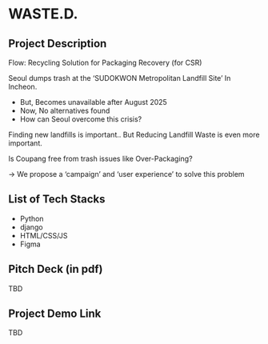 # WASTE.D.

## Project Description

Flow: Recycling Solution for Packaging Recovery (for CSR)

Seoul dumps trash at the ‘SUDOKWON Metropolitan Landfill Site’ In Incheon.
- But, Becomes unavailable after August 2025
- Now, No alternatives found
- How can Seoul overcome this crisis?

Finding new landfills is important.. But Reducing Landfill Waste is even more important.

Is Coupang free from trash issues like Over-Packaging?

→ We propose a ‘campaign’ and ‘user experience’ to solve this problem

## List of Tech Stacks

- Python
- django
- HTML/CSS/JS
- Figma

## Pitch Deck (in pdf)

TBD

## Project Demo Link

TBD
